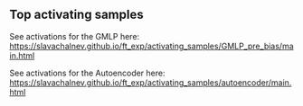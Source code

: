 ## Top activating samples

See activations for the GMLP here:
https://slavachalnev.github.io/ft_exp/activating_samples/GMLP_pre_bias/main.html

See activations for the Autoencoder here:
https://slavachalnev.github.io/ft_exp/activating_samples/autoencoder/main.html

